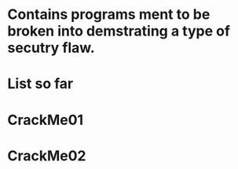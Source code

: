# Contains programs ment to be broken into demstrating a type of secutry flaw. 
# List so far
# CrackMe01
# CrackMe02
 
 
 

